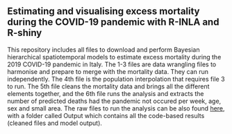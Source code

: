 ## Estimating and visualising excess mortality during the COVID-19 pandemic with R-INLA and R-shiny

This repository includes all files to download and perform Bayesian hierarchical spatiotemporal models to estimate excess mortality during the 2019 COVID-19 pandemic in Italy. The 1-3 files are data wrangling files to harmonise and prepare to merge with the mortality data. They can run independently. The 4th file is the population interpolation that requires file 3 to run. The 5th file cleans the mortality data and brings all the different elements together, and the 6th file runs the analysis and extracts the number of predicted deaths had the pandemic not occured per week, age, sex and small area. The raw files to run the analysis can be also found [here](https://imperialcollegelondon.box.com/s/5di16s2ybnpfcltnfcl5en2rom5fj5vd), with a folder called Output which contains all the code-based results (cleaned files and model output).
